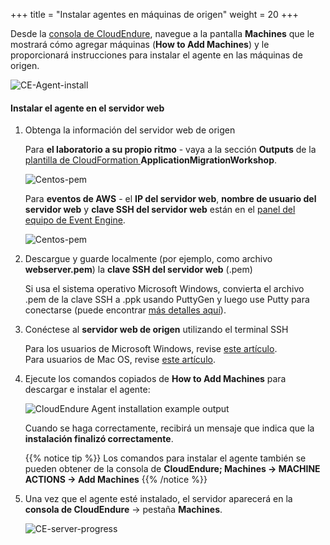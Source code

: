 +++
title = "Instalar agentes en máquinas de origen"
weight = 20
+++


Desde la <a href="https://console.cloudendure.com" target="_blank" rel="noopener noreferrer">consola de CloudEndure</a>, navegue a la pantalla **Machines** que le mostrará cómo agregar máquinas (**How to Add Machines**) y le proporcionará instrucciones para instalar el agente en las máquinas de origen.

![CE-Agent-install](/ce/CE-Agent-install.png)


#### Instalar el agente en el servidor web

1. Obtenga la información del servidor web de origen

    Para **el laboratorio a su propio ritmo** - vaya a la sección **Outputs** de la <a href="https://us-west-2.console.aws.amazon.com/cloudformation/home?region=us-west-2#/" target="_blank" rel="noopener noreferrer">plantilla de CloudFormation </a> **ApplicationMigrationWorkshop**.

    ![Centos-pem](/ce/webserver-self-paced-info.png)    

    Para **eventos de AWS** - el **IP del servidor web**, **nombre de usuario del servidor web** y **clave SSH del servidor web** están en el <a href="https://dashboard.eventengine.run/dashboard" target="_blank" rel="noopener noreferrer">panel del equipo de Event Engine</a>.

    ![Centos-pem](/ce/Centos-pem.png)

2. Descargue y guarde localmente (por ejemplo, como archivo **webserver.pem**) la **clave SSH del servidor web** (.pem)
 
    Si usa el sistema operativo Microsoft Windows, convierta el archivo .pem de la clave SSH a .ppk usando PuttyGen y luego use Putty para conectarse (puede encontrar <a href="https://docs.aws.amazon.com/AWSEC2/latest/UserGuide/putty.html" target="_blank" rel="noopener noreferrer">más detalles aquí</a>).

3. Conéctese al **servidor web de origen** utilizando el terminal SSH

    Para los usuarios de Microsoft Windows, revise  <a href="https://docs.aws.amazon.com/AWSEC2/latest/UserGuide/putty.html" target="_blank" rel="noopener noreferrer">este artículo</a>.  
    Para usuarios de Mac OS, revise  <a href="https://docs.aws.amazon.com/quickstarts/latest/vmlaunch/step-2-connect-to-instance.html#sshclient" target="_blank" rel="noopener noreferrer">este artículo</a>.

4. Ejecute los comandos copiados de **How to Add Machines** para descargar e instalar el agente:

    ![CloudEndure Agent installation example output](/ce/CE-Agent-install-detailed.png)

    Cuando se haga correctamente, recibirá un mensaje que indica que la **instalación finalizó correctamente**.
    
    {{% notice tip %}}
Los comandos para instalar el agente también se pueden obtener de la consola de **CloudEndure; Machines -> MACHINE ACTIONS -> Add Machines**
{{% /notice %}}

5. Una vez que el agente esté instalado, el servidor aparecerá en la **consola de CloudEndure** -> pestaña **Machines**.

    ![CE-server-progress](/ce/CE-server-progress.png)

